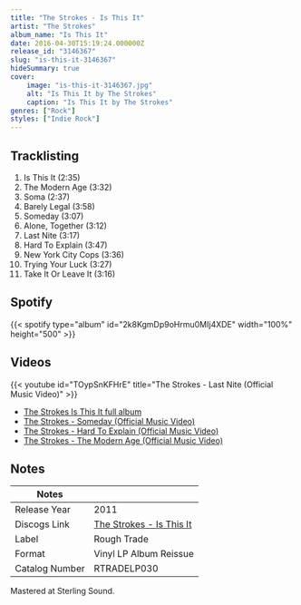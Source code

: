 ```yaml
---
title: "The Strokes - Is This It"
artist: "The Strokes"
album_name: "Is This It"
date: 2016-04-30T15:19:24.000000Z
release_id: "3146367"
slug: "is-this-it-3146367"
hideSummary: true
cover:
    image: "is-this-it-3146367.jpg"
    alt: "Is This It by The Strokes"
    caption: "Is This It by The Strokes"
genres: ["Rock"]
styles: ["Indie Rock"]
---
```


## Tracklisting
1. Is This It (2:35)
2. The Modern Age (3:32)
3. Soma (2:37)
4. Barely Legal (3:58)
5. Someday (3:07)
6. Alone, Together (3:12)
7. Last Nite (3:17)
8. Hard To Explain (3:47)
9. New York City Cops (3:36)
10. Trying Your Luck (3:27)
11. Take It Or Leave It (3:16)


## Spotify
{{< spotify type="album" id="2k8KgmDp9oHrmu0MIj4XDE" width="100%" height="500" >}}



## Videos
{{< youtube id="TOypSnKFHrE" title="The Strokes - Last Nite (Official Music Video)" >}}
- [The Strokes   Is This It full album](https://www.youtube.com/watch?v=QfquOawYIuE)
- [The Strokes - Someday (Official Music Video)](https://www.youtube.com/watch?v=knU9gRUWCno)
- [The Strokes - Hard To Explain (Official Music Video)](https://www.youtube.com/watch?v=BXkm6h6uq0k)
- [The Strokes - The Modern Age (Official Music Video)](https://www.youtube.com/watch?v=RzO7IGWGxu8)

## Notes
| Notes          |             |
| ---------------| ----------- |
| Release Year   | 2011 |
| Discogs Link   | [The Strokes - Is This It](https://www.discogs.com/release/3146367-The-Strokes-Is-This-It) |
| Label          | Rough Trade |
| Format         | Vinyl LP Album Reissue |
| Catalog Number | RTRADELP030 |

Mastered at Sterling Sound.
